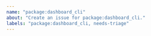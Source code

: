 ```yaml
---
name: "package:dashboard_cli"
about: "Create an issue for package:dashboard_cli."
labels: "package:dashboard_cli, needs-triage"
---
```


